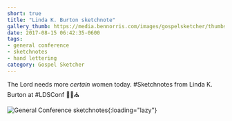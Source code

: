 ```yaml
---
short: true
title: "Linda K. Burton sketchnote"
gallery_thumb: https://media.bennorris.com/images/gospelsketcher/thumbs/apr-17-0-burton.jpg
date: 2017-08-15 06:42:35-0600
tags:
- general conference
- sketchnotes
- hand lettering
category: Gospel Sketcher
---
```


The Lord needs more _certain_ women today. #Sketchnotes from Linda K. Burton at #LDSConf ✍🏼⛪️

![General Conference sketchnotes](https://media.bennorris.com/images/gospelsketcher/general-conference/apr-2017/apr-17-0-burton.jpg){:loading="lazy"}
